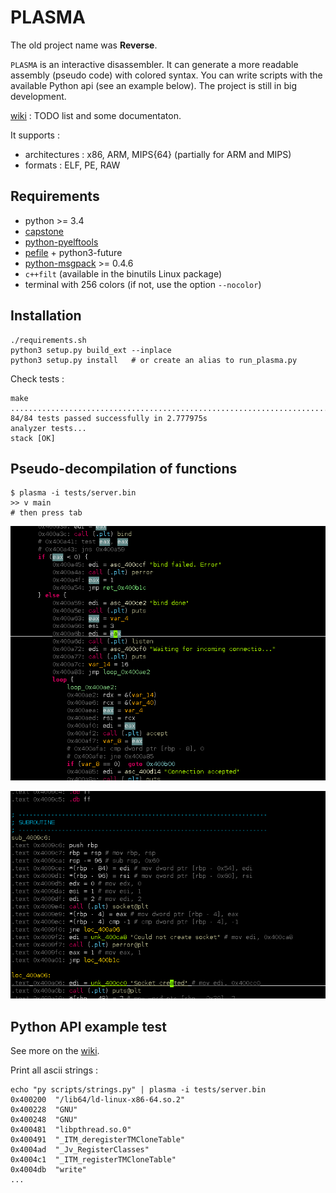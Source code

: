 PLASMA
======

The old project name was **Reverse**.

`PLASMA` is an interactive disassembler. It can generate a more readable
assembly (pseudo code) with colored syntax. You can write scripts with the
available Python api (see an example below). The project is still in big development.

[wiki](https://github.com/joelpx/plasma/wiki) : TODO list and some documentaton.

It supports :
* architectures : x86, ARM, MIPS{64} (partially for ARM and MIPS)
* formats : ELF, PE, RAW


## Requirements

* python >= 3.4
* [capstone](https://github.com/aquynh/capstone)
* [python-pyelftools](https://github.com/eliben/pyelftools)
* [pefile](https://github.com/erocarrera/pefile) + python3-future
* [python-msgpack](https://github.com/msgpack/msgpack-python) >= 0.4.6
* `c++filt` (available in the binutils Linux package)
* terminal with 256 colors (if not, use the option `--nocolor`)


## Installation

    ./requirements.sh
    python3 setup.py build_ext --inplace
    python3 setup.py install   # or create an alias to run_plasma.py

Check tests :

    make
    ....................................................................................
    84/84 tests passed successfully in 2.777975s
    analyzer tests...
    stack [OK]


## Pseudo-decompilation of functions

    $ plasma -i tests/server.bin
    >> v main
    # then press tab

![plasma](/images/screenshot.png?raw=true)

![plasma](/images/visual.png?raw=true)


## Python API example test

See more on the [wiki](https://github.com/joelpx/plasma/wiki/api).

Print all ascii strings :

    echo "py scripts/strings.py" | plasma -i tests/server.bin
    0x400200  "/lib64/ld-linux-x86-64.so.2"
    0x400228  "GNU"
    0x400248  "GNU"
    0x400481  "libpthread.so.0"
    0x400491  "_ITM_deregisterTMCloneTable"
    0x4004ad  "_Jv_RegisterClasses"
    0x4004c1  "_ITM_registerTMCloneTable"
    0x4004db  "write"
    ...
